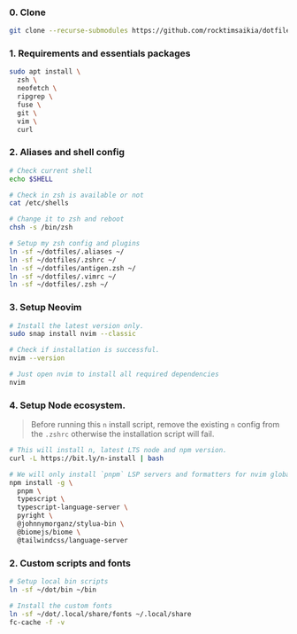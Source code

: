 ### 0. Clone
```sh
git clone --recurse-submodules https://github.com/rocktimsaikia/dotfiles
```

### 1. Requirements and essentials packages

```sh
sudo apt install \
  zsh \
  neofetch \
  ripgrep \
  fuse \
  git \
  vim \
  curl
```

### 2. Aliases and shell config

```sh
# Check current shell
echo $SHELL

# Check in zsh is available or not
cat /etc/shells

# Change it to zsh and reboot
chsh -s /bin/zsh

# Setup my zsh config and plugins
ln -sf ~/dotfiles/.aliases ~/
ln -sf ~/dotfiles/.zshrc ~/
ln -sf ~/dotfiles/antigen.zsh ~/
ln -sf ~/dotfiles/.vimrc ~/
ln -sf ~/dotfiles/.zsh ~/
```

### 3. Setup Neovim

```sh
# Install the latest version only.
sudo snap install nvim --classic

# Check if installation is successful.
nvim --version

# Just open nvim to install all required dependencies
nvim
```

### 4. Setup Node ecosystem.

> Before running this `n` install script, remove the existing `n` config from the `.zshrc` otherwise the installation script will fail.

```sh
# This will install n, latest LTS node and npm version.
curl -L https://bit.ly/n-install | bash

# We will only install `pnpm` LSP servers and formatters for nvim globally via npm
npm install -g \
  pnpm \
  typescript \
  typescript-language-server \
  pyright \
  @johnnymorganz/stylua-bin \
  @biomejs/biome \
  @tailwindcss/language-server
```


### 2. Custom scripts and fonts

```sh
# Setup local bin scripts
ln -sf ~/dot/bin ~/bin

# Install the custom fonts
ln -sf ~/dot/.local/share/fonts ~/.local/share
fc-cache -f -v
```
